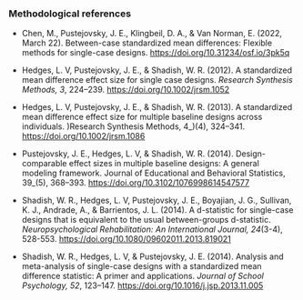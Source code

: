 ### Methodological references

* Chen, M., Pustejovsky, J. E., Klingbeil, D. A., & Van Norman, E. (2022, March 22). Between-case standardized mean differences: Flexible methods for single-case designs. https://doi.org/10.31234/osf.io/3pk5q

* Hedges, L. V, Pustejovsky, J. E., & Shadish, W. R. (2012). A standardized mean difference effect size for single case designs. _Research Synthesis Methods, 3_, 224–239. https://doi.org/10.1002/jrsm.1052

* Hedges, L. V, Pustejovsky, J. E., & Shadish, W. R. (2013). A standardized mean difference effect size for multiple baseline designs across individuals. )Research Synthesis Methods, 4_)(4), 324–341. https://doi.org/10.1002/jrsm.1086

* Pustejovsky, J. E., Hedges, L. V, & Shadish, W. R. (2014). Design-comparable effect sizes in multiple baseline designs: A general modeling framework. Journal of Educational and Behavioral Statistics, 39_(5), 368–393. https://doi.org/10.3102/1076998614547577

* Shadish, W. R., Hedges, L. V, Pustejovsky, J. E., Boyajian, J. G., Sullivan, K. J., Andrade, A., & Barrientos, J. L. (2014). A d-statistic for single-case designs that is equivalent to the usual between-groups d-statistic. _Neuropsychological Rehabilitation: An International Journal, 24_(3-4), 528-553. https://doi.org/10.1080/09602011.2013.819021

* Shadish, W. R., Hedges, L. V, & Pustejovsky, J. E. (2014). Analysis and meta-analysis of single-case designs with a standardized mean difference statistic: A primer and applications. _Journal of School Psychology, 52_, 123–147. https://doi.org/10.1016/j.jsp.2013.11.005
